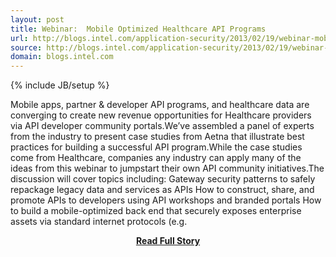 ```yaml
---
layout: post
title: Webinar:  Mobile Optimized Healthcare API Programs
url: http://blogs.intel.com/application-security/2013/02/19/webinar-mobile-optimized-healthcare-api-programs/
source: http://blogs.intel.com/application-security/2013/02/19/webinar-mobile-optimized-healthcare-api-programs/
domain: blogs.intel.com
---
```

{% include JB/setup %}<p>Mobile apps, partner & developer API programs, and healthcare data are converging to create new revenue opportunities for Healthcare providers via API developer community portals.We’ve assembled a panel of experts from the industry to present case studies from Aetna that illustrate best practices for building a successful API program.While the case studies come from Healthcare, companies any industry can apply many of the ideas from this webinar to jumpstart their own API community initiatives.The discussion will cover topics including:
 Gateway security patterns to safely repackage legacy data and services as APIs
 How to construct, share, and promote APIs to developers using API workshops and branded portals
 How to build a mobile-optimized back end that securely exposes enterprise assets via standard internet protocols (e.g.</p>
<center><p><a href="http://blogs.intel.com/application-security/2013/02/19/webinar-mobile-optimized-healthcare-api-programs/" style='padding:25px; font-sze:18px; font-weight: bold;'>Read Full Story</a></p></center>
